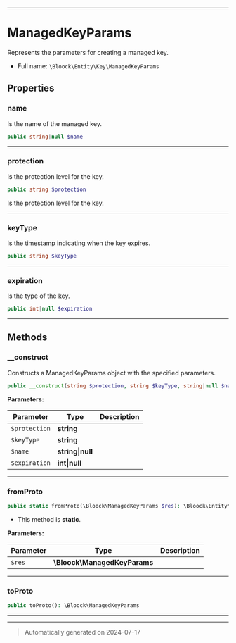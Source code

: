 ***

# ManagedKeyParams

Represents the parameters for creating a managed key.



* Full name: `\Bloock\Entity\Key\ManagedKeyParams`



## Properties


### name

Is the name of the managed key.

```php
public string|null $name
```






***

### protection

Is the protection level for the key.

```php
public string $protection
```

Is the protection level for the key.




***

### keyType

Is the timestamp indicating when the key expires.

```php
public string $keyType
```






***

### expiration

Is the type of the key.

```php
public int|null $expiration
```






***

## Methods


### __construct

Constructs a ManagedKeyParams object with the specified parameters.

```php
public __construct(string $protection, string $keyType, string|null $name = null, int|null $expiration = null): mixed
```








**Parameters:**

| Parameter | Type | Description |
|-----------|------|-------------|
| `$protection` | **string** |  |
| `$keyType` | **string** |  |
| `$name` | **string&#124;null** |  |
| `$expiration` | **int&#124;null** |  |





***

### fromProto



```php
public static fromProto(\Bloock\ManagedKeyParams $res): \Bloock\Entity\Key\ManagedKeyParams
```



* This method is **static**.




**Parameters:**

| Parameter | Type | Description |
|-----------|------|-------------|
| `$res` | **\Bloock\ManagedKeyParams** |  |





***

### toProto



```php
public toProto(): \Bloock\ManagedKeyParams
```












***


***
> Automatically generated on 2024-07-17
